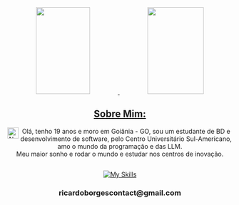 <div>
  <a href="https://https://github.com/9Neres">
  <div align="center">  
    <img width="49%" height="195px" src="https://github-readme-stats.vercel.app/api?username=9Neres&show_icons=true&count_private=true&hide_border=true&title_color=58A6FF&icon_color=58A6FF&text_color=c9d1d9&bg_color=0d1117" alt="" /> 
    <img width="50%" height="195px" src="https://github-readme-stats.vercel.app/api/top-langs/?username=9Neres&layout=compact&hide_border=true&title_color=58A6FF&text_color=58A6FF&bg_color=0d1117"/>
  </div> 
</div>

<section align="center" class="Sobre Mim">
   <h2>Sobre Mim:</h2>
   <a>
     <img align="left" alt="Neres-Js" height="25" width="25" src="https://www.bandeirasnacionais.com/data/flags/emoji/twitter/256x256/br.png"> Olá, tenho 19 anos e moro em Goiânia - GO, sou um estudante de BD e desenvolvimento de software, pelo Centro Universitário Sul-Americano, amo o mundo da programação e das LLM. <br> Meu maior sonho e rodar o mundo e estudar nos centros de  inovação.
   </a>
</section>

<section align="center" class="Tecnologias">
    <h2></h2>
    <div>
      <a href="https://skillicons.dev">
        <img src="https://skillicons.dev/icons?i=java,spring,maven,hibernate,postgres,mongodb,docker,cloudflare,git,github,ts,react" alt="My Skills">
      </a>
    </div>
    <h3>ricardoborgescontact@gmail.com</h3>
</section>
